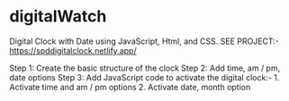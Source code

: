 # digitalWatch
Digital Clock with Date using JavaScript, Html, and CSS.
SEE PROJECT:- https://spddigitalclock.netlify.app/

Step 1: Create the basic structure of the clock
Step 2: Add time, am / pm, date options
Step 3: Add JavaScript code to activate the digital clock:- 1. Activate time and am / pm options
                                                            2. Activate date, month option
                                                            

